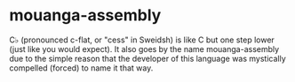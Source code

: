 # mouanga-assembly
C♭ (pronounced c-flat, or "cess" in Sweidsh) is like C but one step lower (just like you would expect). It also goes by the name mouanga-assembly due to the simple reason that the developer of this language was mystically compelled (forced) to name it that way.
